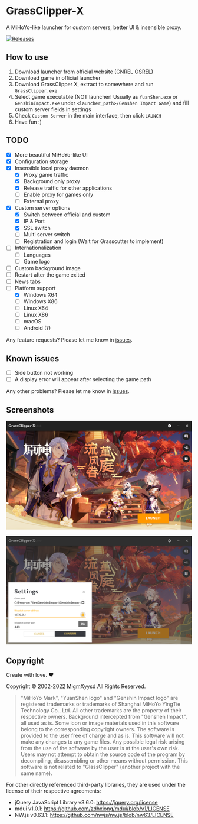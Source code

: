 # GrassClipper-X
A MiHoYo-like launcher for custom servers, better UI &amp; insensible proxy.

[![Releases](https://img.shields.io/github/v/release/Grasscutters/GrassClipper-X?color=green&include_prereleases&label=download%20at%20releases&logo=github&style=for-the-badge)](https://github.com/Grasscutters/GrassClipper-X/releases/latest)

## How to use
1. Download launcher from official website ([CNREL](https://ys.mihoyo.com/) [OSREL](https://genshin.hoyoverse.com/))
2. Download game in official launcher
3. Download GrassClipper X, extract to somewhere and run `GrassClipper.exe`
4. Select game executable (NOT launcher! Usually as `YuanShen.exe` or `GenshinImpact.exe` under `<launcher_path>/Genshen Impact Game`) and fill custom server fields in settings
5. Check `Custom Server` in the main interface, then click `LAUNCH`
6. Have fun :)

## TODO
- [x] More beautiful MiHoYo-like UI
- [x] Configuration storage
- [x] Insensible local proxy daemon
    - [x] Proxy game traffic
    - [x] Background only proxy
    - [x] Release traffic for other applications
    - [ ] Enable proxy for games only
    - [ ] External proxy
- [x] Custom server options
    - [x] Switch between official and custom
    - [x] IP & Port
    - [x] SSL switch
    - [ ] Multi server switch
    - [ ] Registration and login (Wait for Grasscutter to implement)
- [ ] Internationalization
    - [ ] Languages
    - [ ] Game logo
- [ ] Custom background image
- [ ] Restart after the game exited
- [ ] News tabs
- [ ] Platform support
    - [x] Windows X64
    - [ ] Windows X86
    - [ ] Linux X64
    - [ ] Linux X86
    - [ ] macOS
    - [ ] Android (?)
    
Any feature requests? Please let me know in [issues](https://github.com/Grasscutters/GrassClipper-X/issues).

## Known issues
- [ ] Side button not working
- [ ] A display error will appear after selecting the game path

Any other problems? Please let me know in [issues](https://github.com/Grasscutters/GrassClipper-X/issues).

## Screenshots
![Screenshot 1](arts/Screenshot1.png)

![Screenshot 2](arts/Screenshot2.png)

## Copyright
Create with love. ❤

Copyright © 2002-2022 [MlgmXyysd](https://www.neko.ink/) All Rights Reserved.

> "MiHoYo Mark", "YuanShen logo" and "Genshin Impact logo" are registered trademarks or trademarks of Shanghai MiHoYo YingTie Technology Co., Ltd. All other trademarks are the property of their respective owners. Background intercepted from "Genshen Impact", all used as is. Some icon or image materials used in this software belong to the corresponding copyright owners. The software is provided to the user free of charge and as is. This software will not make any changes to any game files. Any possible legal risk arising from the use of the software by the user is at the user's own risk. Users may not attempt to obtain the source code of the program by decompiling, disassembling or other means without permission. This software is not related to "GlassClipper" (another project with the same name).

For other directly referenced third-party libraries, they are used under the license of their respective agreements:

- jQuery JavaScript Library v3.6.0: https://jquery.org/license
- mdui v1.0.1: https://github.com/zdhxiong/mdui/blob/v1/LICENSE
- NW.js v0.63.1: https://github.com/nwjs/nw.js/blob/nw63/LICENSE